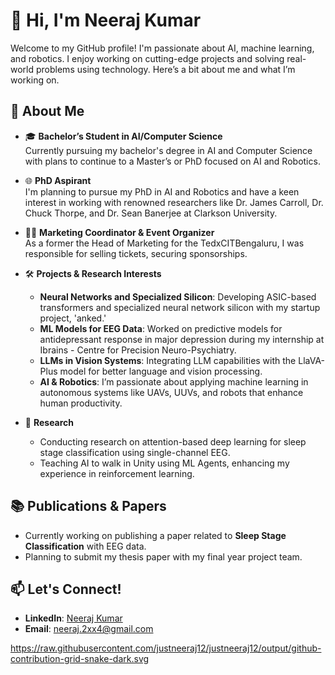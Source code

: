 # 👋 Hi, I'm Neeraj Kumar

Welcome to my GitHub profile! I'm passionate about AI, machine learning, and robotics. I enjoy working on cutting-edge projects and solving real-world problems using technology. Here’s a bit about me and what I’m working on.

## 🚀 About Me

- 🎓 **Bachelor’s Student in AI/Computer Science**  
  Currently pursuing my bachelor's degree in AI and Computer Science with plans to continue to a Master’s or PhD focused on AI and Robotics.
  
- 🌐 **PhD Aspirant**  
  I'm planning to pursue my PhD in AI and Robotics and have a keen interest in working with renowned researchers like Dr. James Carroll, Dr. Chuck Thorpe, and Dr. Sean Banerjee at Clarkson University.

- 👨‍💻 **Marketing Coordinator & Event Organizer**  
  As a former the Head of Marketing for the TedxCITBengaluru, I was responsible for selling tickets, securing sponsorships.

- 🛠 **Projects & Research Interests**
  - **Neural Networks and Specialized Silicon**: Developing ASIC-based transformers and specialized neural network silicon with my startup project, 'anked.'
  - **ML Models for EEG Data**: Worked on predictive models for antidepressant response in major depression during my internship at Ibrains - Centre for Precision Neuro-Psychiatry.
  - **LLMs in Vision Systems**: Integrating LLM capabilities with the LlaVA-Plus model for better language and vision processing.
  - **AI & Robotics**: I’m passionate about applying machine learning in autonomous systems like UAVs, UUVs, and robots that enhance human productivity.

- 🎯 **Research**  
  - Conducting research on attention-based deep learning for sleep stage classification using single-channel EEG.
  - Teaching AI to walk in Unity using ML Agents, enhancing my experience in reinforcement learning.

## 📚 Publications & Papers

- Currently working on publishing a paper related to **Sleep Stage Classification** with EEG data.
- Planning to submit my thesis paper with my final year project team.

## 📫 Let's Connect!

- **LinkedIn**: [Neeraj Kumar](https://www.linkedin.com/in/justneeraj/)
- **Email**: neeraj.2xx4@gmail.com

  
https://raw.githubusercontent.com/justneeraj12/justneeraj12/output/github-contribution-grid-snake-dark.svg
